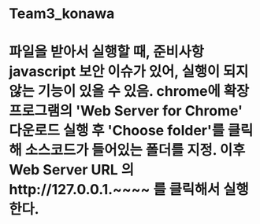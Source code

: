 # Team3_konawa


<h1>파일을 받아서 실행할 때, 준비사항
javascript 보안 이슈가 있어, 실행이 되지 않는 기능이 있을 수 있음.
chrome에 확장 프로그램의 'Web Server for Chrome' 다운로드
실행 후 'Choose folder'를 클릭해 소스코드가 들어있는 폴더를 지정.
이후 Web Server URL 의 http://127.0.0.1.~~~~ 를 클릭해서 실행한다.


</h1>
